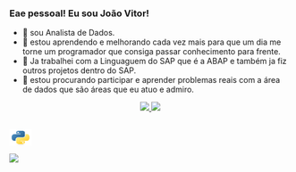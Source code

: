 ### Eae pessoal! Eu sou João Vitor!
- 🔭 sou Analista de Dados.
- 🌱 estou aprendendo e melhorando cada vez mais para que um dia me torne um programador que consiga passar conhecimento para frente.
- 👯 Ja trabalhei com a Linguaguem do SAP que é a ABAP e também ja fiz outros projetos dentro do SAP.
- 🤔 estou procurando participar e aprender problemas reais com a área de dados que são áreas que eu atuo e admiro.

<div align="center">
<a href="https://github.com/JaoVSantos">
<img height="180em" src="https://github-readme-stats.vercel.app/api?username=JaoVSantos&show_icons=true&theme=chartreuse-dark&include_all_commits=true&count_private=true"/>
<img height="180em" src="https://github-readme-stats.vercel.app/api/top-langs/?username=JaoVSantos&layout=compact&langs_count=7&theme=chartreuse-dark"/>
</div>
  
  ##
 
<img align="center" alt="Rafa-Python" height="30" width="40" src="https://raw.githubusercontent.com/devicons/devicon/master/icons/python/python-original.svg">
 
<a href="https://www.linkedin.com/in/joãoviitorsantos" target="_blank"><img src="https://img.shields.io/badge/-LinkedIn-%230077B5?style=for-the-badge&logo=linkedin&logoColor=white" target="_blank"></a> 
